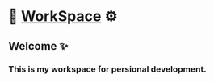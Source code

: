 # :book: [WorkSpace](https://kawano-020.github.io/workspace/) :gear:

## Welcome :sparkles:

### This is my workspace for persional development.
